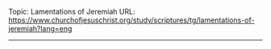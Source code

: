 Topic: Lamentations of Jeremiah
URL: https://www.churchofjesuschrist.org/study/scriptures/tg/lamentations-of-jeremiah?lang=eng

---

